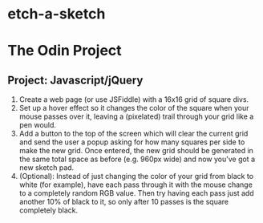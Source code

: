# etch-a-sketch
<h1>The Odin Project</h1>
<h2>Project: Javascript/jQuery</h2>
<ol>
<li>Create a web page (or use JSFiddle) with a 16x16 grid of square divs. </li>
<li>Set up a hover effect so it changes the color of the square when your mouse passes over it, leaving a (pixelated) trail through your grid like a pen would. </li>
<li>Add a button to the top of the screen which will clear the current grid and send the user a popup asking for how many squares per side to make the new grid. Once entered, the new grid should be generated in the same total space as before (e.g. 960px wide) and now you've got a new sketch pad. </li>
<li>(Optional): Instead of just changing the color of your grid from black to white (for example), have each pass through it with the mouse change to a completely random RGB value. Then try having each pass just add another 10% of black to it, so only after 10 passes is the square completely black.</li>
</ol>

